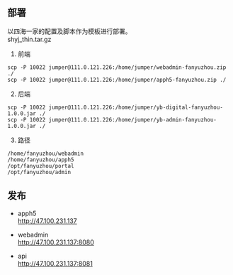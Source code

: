 
## 部署
以四海一家的配置及脚本作为模板进行部署。  
shyj_thin.tar.gz

1. 前端
```
scp -P 10022 jumper@111.0.121.226:/home/jumper/webadmin-fanyuzhou.zip ./
scp -P 10022 jumper@111.0.121.226:/home/jumper/apph5-fanyuzhou.zip ./
```
2. 后端
```
scp -P 10022 jumper@111.0.121.226:/home/jumper/yb-digital-fanyuzhou-1.0.0.jar ./
scp -P 10022 jumper@111.0.121.226:/home/jumper/yb-admin-fanyuzhou-1.0.0.jar ./
```
3. 路径
```
/home/fanyuzhou/webadmin
/home/fanyuzhou/apph5
/opt/fanyuzhou/portal
/opt/fanyuzhou/admin
```

## 发布
- apph5   
http://47.100.231.137

- webadmin  
http://47.100.231.137:8080

- api  
http://47.100.231.137:8081

